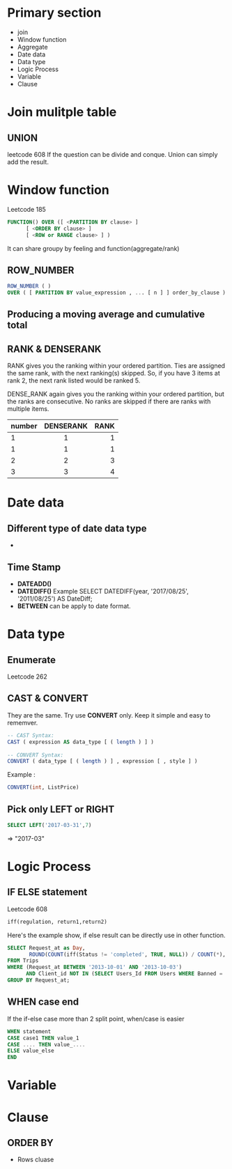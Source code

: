 # Primary section
- join
- Window function
- Aggregate
- Date data 
- Data type
- Logic Process
- Variable
- Clause
# Join mulitple table
## UNION
leetcode 608
If the question can be divide and conque. Union can simply add the result.

## 
# Window function
Leetcode 185
```sql
FUNCTION() OVER ([ <PARTITION BY clause> ] 
	  [ <ORDER BY clause> ] 
	  [ <ROW or RANGE clause> ] )
```
It can share groupy by feeling and function(aggregate/rank)

## ROW_NUMBER
```sql
ROW_NUMBER ( ) 
OVER ( [ PARTITION BY value_expression , ... [ n ] ] order_by_clause )
```
## Producing a moving average and cumulative total



## RANK & DENSERANK
RANK gives you the ranking within your ordered partition. Ties are assigned the same rank, with the next ranking(s) skipped. So, if you have 3 items at rank 2, the next rank listed would be ranked 5.

DENSE_RANK again gives you the ranking within your ordered partition, but the ranks are consecutive. No ranks are skipped if there are ranks with multiple items.

| number   |      DENSERANK      |  RANK |
|----------|:-------------:|------:|
| 1|  1| 1 |
| 1 |1 |   1 |
| 2 | 2 | 3|
| 3 | 3 | 4 |

# Date data
## Different type of date data type
- 
## Time Stamp
- **DATEADD()**
- **DATEDIFF()**
	Example SELECT  DATEDIFF(year,  '2017/08/25',  '2011/08/25')  AS  DateDiff;
- **BETWEEN** can be apply to date format.

# Data type
## Enumerate
Leetcode 262
## CAST & CONVERT
They are the same. Try use **CONVERT** only. Keep it simple and easy to rememver. 
```sql
-- CAST Syntax:  
CAST ( expression AS data_type [ ( length ) ] )  
  
-- CONVERT Syntax:  
CONVERT ( data_type [ ( length ) ] , expression [ , style ] )
```
Example :
```sql
CONVERT(int, ListPrice)
```

## Pick only LEFT or RIGHT
```sql
SELECT LEFT('2017-03-31',7)
```
=> "2017-03"
# Logic Process
## IF ELSE statement
Leetcode 608
```sql
iff(regulation, return1,return2)
```
Here's the example show, if else result can be directly use in other function.
```sql
SELECT Request_at as Day,
       ROUND(COUNT(iff(Status != 'completed', TRUE, NULL)) / COUNT(*), 2) AS 'Cancellation Rate'
FROM Trips
WHERE (Request_at BETWEEN '2013-10-01' AND '2013-10-03')
      AND Client_id NOT IN (SELECT Users_Id FROM Users WHERE Banned = 'Yes')
GROUP BY Request_at;
```
## WHEN case end
If the if-else case more than 2 split point, when/case is easier
```sql
WHEN statement
CASE case1 THEN value_1
CASE .... THEN value_....
ELSE value_else
END
```
# Variable
# Clause
## ORDER BY
- Rows cluase
<!--stackedit_data:
eyJoaXN0b3J5IjpbLTc3NDE4NTA1MiwtMTUxNTA3MjkzMCwxNj
Y5NzQ2NTM5LDcwNzQ2NDM2MywyNDEzMDI0ODUsNjk2NjQ4OTU0
LDEwNDcwMDYzMjUsLTEyNDAxNDYzMTQsMTUwNTA1NTg3LDIwMT
M0OTY1NzcsNzczNDY1MzYxLC0xNDU2MTc5MDEzXX0=
-->